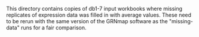 This directory contains copies of db1-7 input workbooks where missing replicates of expression data was filled in with average values.  These need to be rerun with the same version of the GRNmap software as the "missing-data" runs for a fair comparison.
